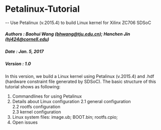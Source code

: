 # Petalinux-Tutorial
-- Use Petalinux (v.2015.4) to build Linux kernel for Xilinx ZC706 SDSoC

##### Authors : Baohui Wang (bhwang@tju.edu.cn); Hanchen Jin (hj424@cornell.edu)
##### Date    : Jan. 5, 2017
##### Version : 1.0

In this version, we build a Linux kernel using Petalinux (v.2015.4) and .hdf (hardware constraint file generated by SDSoC).
The basic structure of this tutorial shows as following:
1. Commandlines for using Petalinux
2. Details about Linux configuration
  2.1 general configuration  
  2.2 rootfs configuration  
  2.3 kernel configuration   
3. Linux system files: image.ub; BOOT.bin; rootfs.cpio;
4. Open issues

